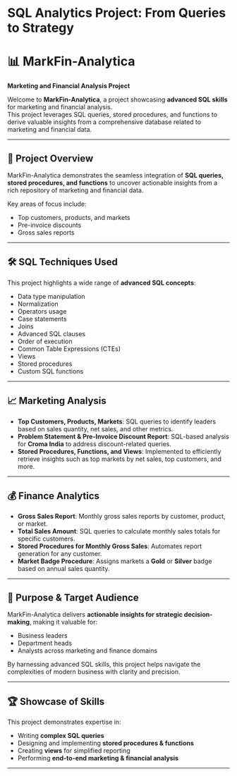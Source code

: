 # SQL Analytics Project: From Queries to Strategy
# 📊 MarkFin-Analytica  
**Marketing and Financial Analysis Project**  

Welcome to **MarkFin-Analytica**, a project showcasing **advanced SQL skills** for marketing and financial analysis.  
This project leverages SQL queries, stored procedures, and functions to derive valuable insights from a comprehensive database related to marketing and financial data.  

---

## 🚀 Project Overview  
MarkFin-Analytica demonstrates the seamless integration of **SQL queries, stored procedures, and functions** to uncover actionable insights from a rich repository of marketing and financial data.  

Key areas of focus include:  
- Top customers, products, and markets  
- Pre-invoice discounts  
- Gross sales reports  

---

## 🛠️ SQL Techniques Used  
This project highlights a wide range of **advanced SQL concepts**:  

- Data type manipulation  
- Normalization  
- Operators usage  
- Case statements  
- Joins  
- Advanced SQL clauses  
- Order of execution  
- Common Table Expressions (CTEs)  
- Views  
- Stored procedures  
- Custom SQL functions  

---

## 📈 Marketing Analysis  
- **Top Customers, Products, Markets**: SQL queries to identify leaders based on sales quantity, net sales, and other metrics.  
- **Problem Statement & Pre-Invoice Discount Report**: SQL-based analysis for **Croma India** to address discount-related queries.  
- **Stored Procedures, Functions, and Views**: Implemented to efficiently retrieve insights such as top markets by net sales, top customers, and more.  

---

## 💰 Finance Analytics  
- **Gross Sales Report**: Monthly gross sales reports by customer, product, or market.  
- **Total Sales Amount**: SQL queries to calculate monthly sales totals for specific customers.  
- **Stored Procedures for Monthly Gross Sales**: Automates report generation for any customer.  
- **Market Badge Procedure**: Assigns markets a **Gold** or **Silver** badge based on annual sales quantity.  

---

## 🎯 Purpose & Target Audience  
MarkFin-Analytica delivers **actionable insights for strategic decision-making**, making it valuable for:  
- Business leaders  
- Department heads  
- Analysts across marketing and finance domains  

By harnessing advanced SQL skills, this project helps navigate the complexities of modern business with clarity and precision.  

---

## 🏆 Showcase of Skills  
This project demonstrates expertise in:  
- Writing **complex SQL queries**  
- Designing and implementing **stored procedures & functions**  
- Creating **views** for simplified reporting  
- Performing **end-to-end marketing & financial analysis**  

---
